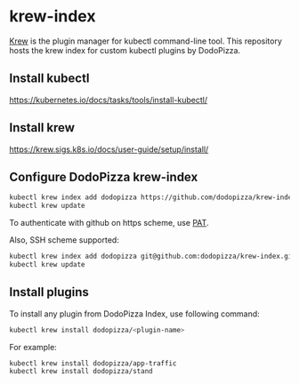 # krew-index

[Krew](https://krew.sigs.k8s.io/) is the plugin manager for kubectl command-line tool. This repository hosts the krew index for custom kubectl plugins by DodoPizza.

## Install kubectl

<https://kubernetes.io/docs/tasks/tools/install-kubectl/>

## Install krew

<https://krew.sigs.k8s.io/docs/user-guide/setup/install/>

## Configure DodoPizza krew-index

```bash
kubectl krew index add dodopizza https://github.com/dodopizza/krew-index.git
kubectl krew update
```

To authenticate with github on https scheme, use [PAT](https://docs.github.com/en/authentication/keeping-your-account-and-data-secure/creating-a-personal-access-token).

Also, SSH scheme supported:

```bash
kubectl krew index add dodopizza git@github.com:dodopizza/krew-index.git
kubectl krew update
```

## Install plugins

To install any plugin from DodoPizza Index, use following command:

```bash
kubectl krew install dodopizza/<plugin-name>
```

For example:

```bash
kubectl krew install dodopizza/app-traffic
kubectl krew install dodopizza/stand
```
